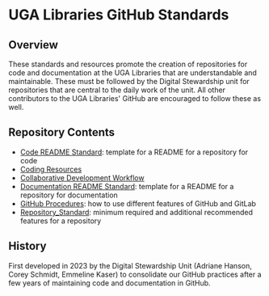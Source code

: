 # UGA Libraries GitHub Standards

## Overview

These standards and resources promote the creation of repositories for code and documentation at the UGA Libraries that are understandable and maintainable. 
These must be followed by the Digital Stewardship unit for repositories that are central to the daily work of the unit.
All other contributors to the UGA Libraries' GitHub are encouraged to follow these as well.

## Repository Contents

- [Code README Standard](README_Template_Code.md): template for a README for a repository for code
- [Coding Resources](Coding_Resources.md)
- [Collaborative Development Workflow](Collaborative_Development_Workflow.md)
- [Documentation README Standard](README_Template_Documentation.md): template for a README for a repository for documentation
- [GitHub Procedures](GitHub_Procedures.md): how to use different features of GitHub and GitLab
- [Repository_Standard](Repository_Standard.md): minimum required and additional recommended features for a repository

## History

First developed in 2023 by the Digital Stewardship Unit (Adriane Hanson, Corey Schmidt, Emmeline Kaser)
to consolidate our GitHub practices after a few years of maintaining code and documentation in GitHub.
